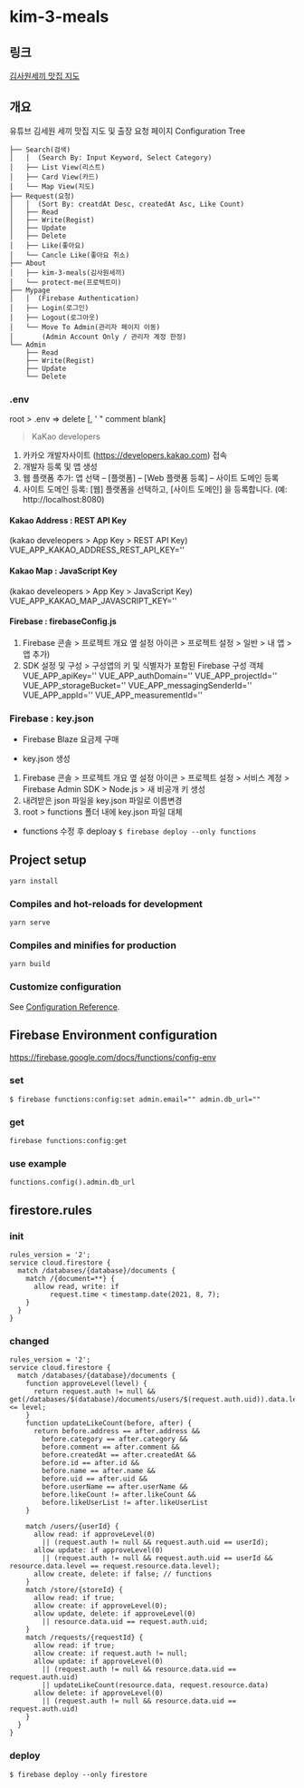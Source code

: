 # kim-3-meals

## 링크
[김사원세끼 맛집 지도](https://sleepy-kalam-47be42.netlify.app "Go kim-3-meals")

## 개요
유튜브 김세원 세끼 맛집 지도 및 출장 요청 페이지
Configuration Tree
```
├── Search(검색)
│   │  (Search By: Input Keyword, Select Category)
│   ├── List View(리스트)
│   ├── Card View(카드)
│   └── Map View(지도)
├── Request(요청)
│   │  (Sort By: creatdAt Desc, createdAt Asc, Like Count)
│   ├── Read
│   ├── Write(Regist)
│   ├── Update
│   ├── Delete
│   ├── Like(좋아요)
│   └── Cancle Like(좋아요 취소)
├── About
│   ├── kim-3-meals(김사원세끼)
│   └── protect-me(프로텍트미)
├── Mypage
│   │  (Firebase Authentication)
│   ├── Login(로그인)
│   ├── Logout(로그아웃)
│   └── Move To Admin(관리자 페이지 이동)
│       (Admin Account Only / 관리자 계정 한정)
└── Admin
    ├── Read
    ├── Write(Regist)
    ├── Update
    └── Delete
```


### .env
root > .env => delete [, ' " comment blank]

> KaKao developers
1. 카카오 개발자사이트 (https://developers.kakao.com) 접속
2. 개발자 등록 및 앱 생성
3. 웹 플랫폼 추가: 앱 선택 – [플랫폼] – [Web 플랫폼 등록] – 사이트 도메인 등록
4. 사이트 도메인 등록: [웹] 플랫폼을 선택하고, [사이트 도메인] 을 등록합니다. (예: http://localhost:8080)

#### Kakao Address : REST API Key
(kakao develeopers > App Key > REST API Key)
VUE_APP_KAKAO_ADDRESS_REST_API_KEY=''

#### Kakao Map : JavaScript Key
(kakao develeopers > App Key > JavaScript Key)
VUE_APP_KAKAO_MAP_JAVASCRIPT_KEY=''

#### Firebase : firebaseConfig.js
1. Firebase 콘솔 > 프로젝트 개요 옆 설정 아이콘 > 프로젝트 설정 > 일반 > 내 앱 > 앱 추가)
2. SDK 설정 및 구성 > 구성앱의 키 및 식별자가 포함된 Firebase 구성 객체
VUE_APP_apiKey=''
VUE_APP_authDomain=''
VUE_APP_projectId=''
VUE_APP_storageBucket=''
VUE_APP_messagingSenderId=''
VUE_APP_appId=''
VUE_APP_measurementId=''


### Firebase : key.json
- Firebase Blaze 요금제 구매

- key.json 생성
1. Firebase 콘솔 > 프로젝트 개요 옆 설정 아이콘 > 프로젝트 설정 > 서비스 계정 > Firebase Admin SDK > Node.js > 새 비공개 키 생성
2. 내려받은 json 파일을 key.json 파일로 이름변경
3. root > functions 폴더 내에 key.json 파일 대체

- functions 수정 후 deploay
`$ firebase deploy --only functions`


## Project setup
```
yarn install
```

### Compiles and hot-reloads for development
```
yarn serve
```

### Compiles and minifies for production
```
yarn build
```

### Customize configuration
See [Configuration Reference](https://cli.vuejs.org/config/).


## Firebase Environment configuration
https://firebase.google.com/docs/functions/config-env
### set
`$ firebase functions:config:set admin.email="" admin.db_url=""`
### get
`firebase functions:config:get`
### use example
`functions.config().admin.db_url`


## firestore.rules
### init
```
rules_version = '2';
service cloud.firestore {
  match /databases/{database}/documents {
    match /{document=**} {
      allow read, write: if
          request.time < timestamp.date(2021, 8, 7);
    }
  }
}
```
### changed
```
rules_version = '2';
service cloud.firestore {
  match /databases/{database}/documents {
    function approveLevel(level) {
      return request.auth != null && get(/databases/$(database)/documents/users/$(request.auth.uid)).data.level <= level;
    }
    function updateLikeCount(before, after) {
      return before.address == after.address &&
        before.category == after.category &&
        before.comment == after.comment &&
        before.createdAt == after.createdAt &&
        before.id == after.id &&
        before.name == after.name &&
        before.uid == after.uid &&
        before.userName == after.userName &&
        before.likeCount != after.likeCount &&
        before.likeUserList != after.likeUserList    
    }

    match /users/{userId} {
      allow read: if approveLevel(0) 
        || (request.auth != null && request.auth.uid == userId);
      allow update: if approveLevel(0)
        || (request.auth != null && request.auth.uid == userId && resource.data.level == request.resource.data.level);
      allow create, delete: if false; // functions
    }
    match /store/{storeId} {
      allow read: if true;
      allow create: if approveLevel(0);
      allow update, delete: if approveLevel(0) 
        || resource.data.uid == request.auth.uid;
    }
    match /requests/{requestId} {
      allow read: if true;
      allow create: if request.auth != null;
      allow update: if approveLevel(0)
        || (request.auth != null && resource.data.uid == request.auth.uid)
        || updateLikeCount(resource.data, request.resource.data)
      allow delete: if approveLevel(0) 
        || (request.auth != null && resource.data.uid == request.auth.uid)
    }
  }
}
```
### deploy
`$ firebase deploy --only firestore`

